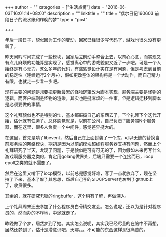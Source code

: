 +++
author = ""
categories = ["生活点滴"]
date = "2016-06-03T16:01:14+08:00"
description = ""
linktitle = ""
title = "偶尔日记160603 前段日子的流水账和昨晚的梦"
type = "post"

+++

年后一段日子，貌似因为工作的变动，回家已经很少写代码了，游戏也很久没有更新了。

昨天闲暇时间完成了一些模块，回家后立刻动手整合上去，以前心心念，而实现又有点儿麻烦的功能算是实现了，感觉离心中的游戏貌似又近了一步吧。可是一个人始终是有心无力，这么多年的代码，有些感觉设计实在是有问题，但是考虑到目前的稳定性（连续运行2个月+），假如更改整体的架构将是一个大动作，而自己精力有限，也就走一步看一步吧。

现在主要的问题是想要把更新最累的怪物逻辑改为脚本实现，服务端主要是怪物的逻辑，而客户端则是怪物的渲染，其实也是挺麻烦的一件事，但是逻辑迁移到脚本是必须要做的事情。

这个礼拜貌似也不是特别的忙，基本都鼓捣自己的东西去了，下个礼拜下个迭代开始，估计就有任务了。总体感觉就是，以前在公司，自己负责了服务端N个服务器，而在这里，很多人负责一个中间件，感觉差异挺大的。

在这里，首先是啃了libevent，然后自己在上面封装了一个库，可以无缝的替换当前服务端的网络模块，期初是因为以前的模块超线程服务器支持有问题，然而上个礼拜研究了半天，发现了问题，于是貌似是可有可无的了，因为假如未来再写什么游戏啊服务器之类的，肯定用golang做网关，后端只需要一个连接而已，iocp epoll之类的就不需要了。

然后在这里又啃下了iocp模型，以前总是感觉好难，写了一点就放弃了，现在坚持了下来，基本了解了其思想，然后自己写的SIOCPServer也传到了github上了，收货很多。

其余的，就在研究无锁的ringbuffer，这个稍有了解，再做深入。

上个礼拜周末还去参加了什么程序员白骨精交友会。怎么说呢，还以为是针对程序员的，然而办的不咋地，中途就走了。

昨晚做了个梦，居然梦到了她。其实怎么说呢，其实我已经尽量的在脑中不再想，居然还梦到了，估计是潜意识吧，天哪。。。不可能的东西这样是很痛苦的。